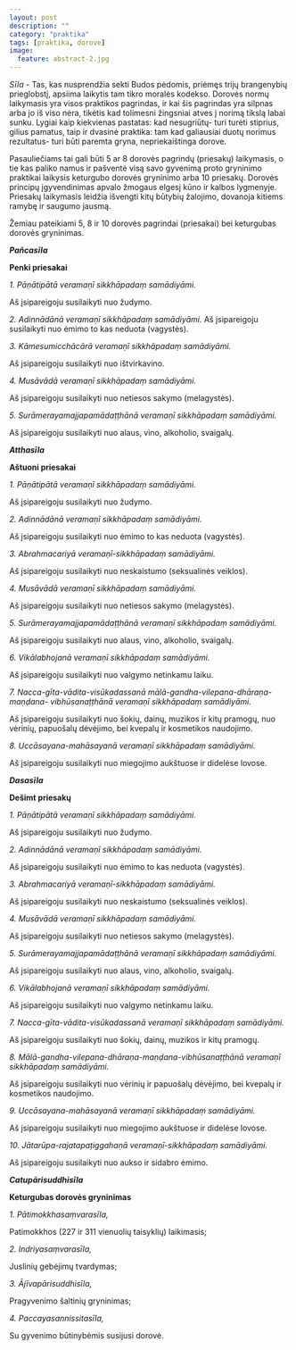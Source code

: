 ```yaml
---
layout: post
description: ""
category: "praktika"
tags: [praktika, dorove]
image:
  feature: abstract-2.jpg
---
```


*Sīla* - Tas, kas nusprendžia sekti Budos pėdomis, priėmęs trijų brangenybių prieglobstį, apsiima laikytis tam tikro moralės kodekso.
Dorovės normų laikymasis yra visos praktikos pagrindas, ir kai šis pagrindas yra silpnas arba jo iš viso nėra, tikėtis kad tolimesni žingsniai atves į norimą tikslą labai sunku. Lygiai kaip kiekvienas pastatas: kad nesugriūtų- turi turėti stiprius, gilius pamatus, taip ir dvasinė praktika: tam kad galiausiai duotų norimus rezultatus- turi būti paremta gryna, nepriekaištinga dorove.

Pasauliečiams tai gali būti 5 ar 8 dorovės pagrindų (priesakų) laikymasis, o tie kas paliko namus ir pašventė visą savo gyvenimą proto gryninimo praktikai laikysis keturgubo dorovės gryninimo arba 10 priesakų. Dorovės principų įgyvendinimas apvalo žmogaus elgesį kūno ir kalbos lygmenyje. Priesakų laikymasis leidžia išvengti kitų būtybių žalojimo, dovanoja kitiems ramybę ir saugumo jausmą.

Žemiau pateikiami 5, 8 ir 10 dorovės pagrindai (priesakai) bei keturgubas dorovės gryninimas.

<!--break-->

**_Pañcasīla_**

**Penki priesakai**

*1. Pāṇātipātā veramaṇī sikkhāpadaṃ samādiyāmi.*

Aš įsipareigoju susilaikyti nuo žudymo.

*2. Adinnādānā veramaṇī sikkhāpadaṃ samādiyāmi.* Aš įsipareigoju susilaikyti nuo ėmimo to kas neduota (vagystės).

*3. Kāmesumicchācārā veramaṇī sikkhāpadaṃ samādiyāmi.*

Aš įsipareigoju susilaikyti nuo ištvirkavino.

*4. Musāvādā veramaṇī sikkhāpadaṃ samādiyāmi.*

Aš įsipareigoju susilaikyti nuo netiesos sakymo (melagystės).

*5. Surāmerayamajjapamādaṭṭhānā veramaṇī sikkhāpadaṃ samādiyāmi.*

Aš įsipareigoju susilaikyti nuo alaus, vino, alkoholio, svaigalų.

**_Atthasīla_**

**Aštuoni priesakai**

*1. Pāṇātipātā veramaṇī sikkhāpadaṃ samādiyāmi.*

Aš įsipareigoju susilaikyti nuo žudymo.

*2. Adinnādānā veramaṇī sikkhāpadaṃ samādiyāmi.*

Aš įsipareigoju susilaikyti nuo ėmimo to kas neduota (vagystės).

*3. Abrahmacariyā veramaṇī-sikkhāpadaṃ samādiyāmi.*

Aš įsipareigoju susilaikyti nuo neskaistumo (seksualinės veiklos).

*4. Musāvādā veramaṇī sikkhāpadaṃ samādiyāmi.*

Aš įsipareigoju susilaikyti nuo netiesos sakymo (melagystės).

*5. Surāmerayamajjapamādaṭṭhānā veramaṇī sikkhāpadaṃ samādiyāmi.*

Aš įsipareigoju susilaikyti nuo alaus, vino, alkoholio, svaigalų.

*6. Vikālabhojanā veramaṇī sikkhāpadaṃ samādiyāmi.*

Aš įsipareigoju susilaikyti nuo valgymo netinkamu laiku.

*7. Nacca-gīta-vādita-visūkadassanā mālā-gandha-vilepana-dhāraṇa-maṇḍana- vibhūsanaṭṭhānā veramaṇī sikkhāpadaṃ samādiyāmi.*

Aš įsipareigoju susilaikyti nuo šokių, dainų, muzikos ir kitų pramogų, nuo vėrinių, papuošalų dėvėjimo, bei kvepalų ir kosmetikos naudojimo.

*8. Uccāsayana-mahāsayanā veramaṇī sikkhāpadaṃ samādiyāmi.*

Aš įsipareigoju susilaikyti nuo miegojimo aukštuose ir didelėse lovose.

**_Dasasīla_**

**Dešimt priesakų**

*1. Pāṇātipātā veramaṇī sikkhāpadaṃ samādiyāmi.*

Aš įsipareigoju susilaikyti nuo žudymo.

*2. Adinnādānā veramaṇī sikkhāpadaṃ samādiyāmi.*

Aš įsipareigoju susilaikyti nuo ėmimo to kas neduota (vagystės).

*3. Abrahmacariyā veramaṇī-sikkhāpadaṃ samādiyāmi.*

Aš įsipareigoju susilaikyti nuo neskaistumo (seksualinės veiklos).

*4. Musāvādā veramaṇī sikkhāpadaṃ samādiyāmi.*

Aš įsipareigoju susilaikyti nuo netiesos sakymo (melagystės).

*5. Surāmerayamajjapamādaṭṭhānā veramaṇī sikkhāpadaṃ samādiyāmi.*

Aš įsipareigoju susilaikyti nuo alaus, vino, alkoholio, svaigalų.

*6. Vikālabhojanā veramaṇī sikkhāpadaṃ samādiyāmi.*

Aš įsipareigoju susilaikyti nuo valgymo netinkamu laiku.

*7. Nacca-gīta-vādita-visūkadassanā veramaṇī sikkhāpadaṃ samādiyāmi.*

Aš įsipareigoju susilaikyti nuo šokių, dainų, muzikos ir kitų pramogų.

*8. Mālā-gandha-vilepana-dhāraṇa-maṇḍana-vibhūsanaṭṭhānā veramaṇī sikkhāpadaṃ samādiyāmi.*

Aš įsipareigoju susilaikyti nuo vėrinių ir papuošalų dėvėjimo, bei kvepalų ir kosmetikos naudojimo.

*9. Uccāsayana-mahāsayanā veramaṇī sikkhāpadaṃ samādiyāmi.*

Aš įsipareigoju susilaikyti nuo miegojimo aukštuose ir didelėse lovose.

*10. Jātarūpa-rajatapaṭiggahaṇā veramaṇī-sikkhāpadaṃ samādiyāmi.*

 Aš įsipareigoju susilaikyti nuo aukso ir sidabro ėmimo.

**_Catupārisuddhisīla_**

**Keturgubas dorovės gryninimas**

*1. Pātimokkhasaṃvarasīla,*

Patimokkhos (227 ir 311 vienuolių taisyklių) laikimasis;

*2. Indriyasaṃvarasīla,*

Juslinių gebėjimų tvardymas;

*3. Ājīvapārisuddhisīla,*

Pragyvenimo šaltinių gryninimas;

*4. Paccayasannissitasīla,*

Su gyvenimo būtinybėmis susijusi dorovė.
